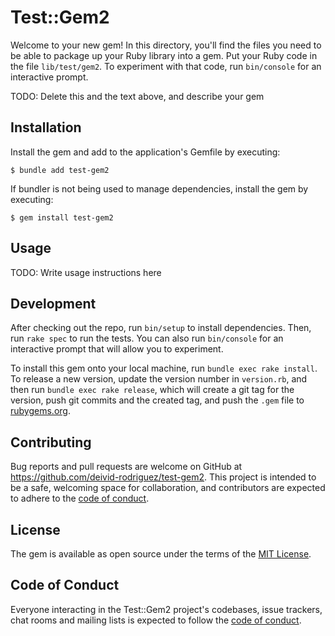 # Test::Gem2

Welcome to your new gem! In this directory, you'll find the files you need to be able to package up your Ruby library into a gem. Put your Ruby code in the file `lib/test/gem2`. To experiment with that code, run `bin/console` for an interactive prompt.

TODO: Delete this and the text above, and describe your gem

## Installation

Install the gem and add to the application's Gemfile by executing:

    $ bundle add test-gem2

If bundler is not being used to manage dependencies, install the gem by executing:

    $ gem install test-gem2

## Usage

TODO: Write usage instructions here

## Development

After checking out the repo, run `bin/setup` to install dependencies. Then, run `rake spec` to run the tests. You can also run `bin/console` for an interactive prompt that will allow you to experiment.

To install this gem onto your local machine, run `bundle exec rake install`. To release a new version, update the version number in `version.rb`, and then run `bundle exec rake release`, which will create a git tag for the version, push git commits and the created tag, and push the `.gem` file to [rubygems.org](https://rubygems.org).

## Contributing

Bug reports and pull requests are welcome on GitHub at https://github.com/deivid-rodriguez/test-gem2. This project is intended to be a safe, welcoming space for collaboration, and contributors are expected to adhere to the [code of conduct](https://github.com/deivid-rodriguez/test-gem2/blob/main/CODE_OF_CONDUCT.md).

## License

The gem is available as open source under the terms of the [MIT License](https://opensource.org/licenses/MIT).

## Code of Conduct

Everyone interacting in the Test::Gem2 project's codebases, issue trackers, chat rooms and mailing lists is expected to follow the [code of conduct](https://github.com/deivid-rodriguez/test-gem2/blob/main/CODE_OF_CONDUCT.md).

